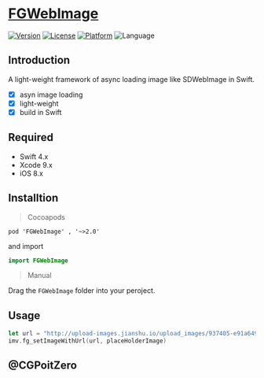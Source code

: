 # [FGWebImage](https://github.com/Insfgg99x/FGWebImage)

[![Version](https://img.shields.io/cocoapods/v/FGWebImage.svg?style=flat)](http://cocoadocs.org/docsets/FGWebImage)
[![License](https://img.shields.io/cocoapods/l/FGWebImage.svg?style=flat)](http://cocoadocs.org/docsets/FGWebImage)
[![Platform](https://img.shields.io/cocoapods/p/FGWebImage.svg?style=flat)](http://cocoadocs.org/docsets/FGWebImage)
![Language](https://img.shields.io/badge/Language-%20Swift%204.0%20-blue.svg)

## Introduction
A light-weight framework of  async loading image like SDWebImage in Swift.

- [x] asyn image loading
- [x] light-weight
- [x] build in Swift

## Required

- Swift 4.x
- Xcode 9.x
- iOS 8.x

## Installtion

>Cocoapods

```
pod 'FGWebImage' , '~>2.0'

```
  and import 
 ```swift
 import FGWebImage
 ```

>Manual

Drag the `FGWebImage` folder into your peroject.


## Usage

```swift
let url = "http://upload-images.jianshu.io/upload_images/937405-e91a649f7a7df2a0.jpeg?imageMogr2/auto-orient/strip%7CimageView2/2/w/1240"
imv.fg_setImageWithUrl(url, placeHolderImage)
```

## @CGPoitZero
